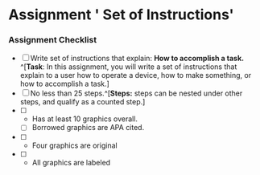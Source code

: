 # Assignment  ' Set of Instructions' 


### Assignment Checklist
- [ ] Write set of instructions that explain: **How to accomplish a task.** ^[**Task**: In this assignment, you will write a set of instructions that explain to a user how to operate a device, how to make something, or how to accomplish a task.] 
- [ ] No less than 25 steps.^[**Steps:** steps can be nested under other steps, and qualify as a counted step.]
- [ ] 	-	Has at least 10 graphics overall.
	- [ ]  Borrowed graphics are APA cited.
- [ ] 	-	Four graphics are original
- [ ] 	- All graphics are labeled






<!--stackedit_data:
eyJoaXN0b3J5IjpbODUwOTg2NzhdfQ==
-->